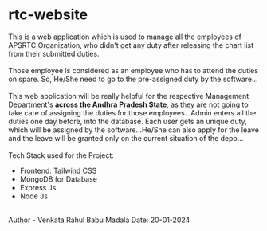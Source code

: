 # rtc-website

This is a web application which is used to manage all the employees of APSRTC Organization, who didn't get any duty after releasing the chart list from their submitted duties.
<br>
<br>
Those employee is considered as an employee who has to attend the duties on spare. So, He/She need to go to the pre-assigned duty by the software...
<br>
<br>
This web application will be really helpful for the respective Management Department's <b>across the Andhra Pradesh State</b>, as they are not going to take care of assigning the duties for those employees.. Admin enters all the duties one day before, into the database. Each user gets an unique duty, which will be assigned by the software...He/She can also apply for the leave and the leave will be granted only on the current situation of the depo...
<br>
<br>
Tech Stack used for the Project:

<ul>
<li>Frontend: Tailwind CSS </li>
<li>MongoDB for Database</li>
<li>Express Js</li>
<li>Node Js</li>
</ul>
<br>
Author - Venkata Rahul Babu Madala
Date: 20-01-2024
